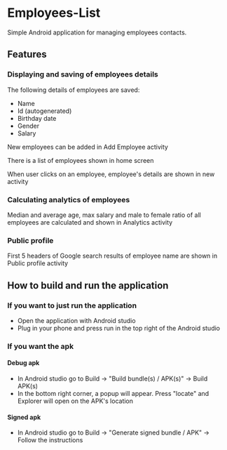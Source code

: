 # Employees-List

Simple Android application for managing employees contacts.

## Features
### Displaying and saving of employees details
The following details of employees are saved:
 - Name
 - Id (autogenerated) 
 - Birthday date
 - Gender
 - Salary
 
New employees can be added in Add Employee activity

There is a list of employees shown in home screen

When user clicks on an employee, employee's details are shown in new activity

### Calculating analytics of employees
Median and average age, max salary and male to female ratio of all employees are calculated and shown in Analytics activity

### Public profile
First 5 headers of Google search results of employee name are shown in Public profile activity

## How to build and run the application
### If you want to just run the application
 - Open the application with Android studio
 - Plug in your phone and press run in the top right of the Android studio
 
### If you want the apk
#### Debug apk
 - In Android studio go to Build -> "Build bundle(s) / APK(s)" -> Build APK(s)
 - In the bottom right corner, a popup will appear. Press "locate" and Explorer will open on the APK's location
#### Signed apk
 - In Android studio go to Build -> "Generate signed bundle / APK" -> Follow the instructions
 
